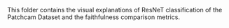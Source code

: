 This folder contains the visual explanations of ResNeT classification of the Patchcam Dataset and the faithfulness comparison metrics.
